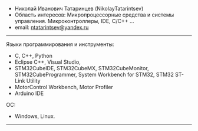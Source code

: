 - Николай Иванович Татаринцев (NikolayTatarintsev)
- Область интересов: Микропроцессорные средства и системы управления. Микроконтроллеры, IDE, C/C++ … 
- email: ntatarintsev@yandex.ru
 ___
Языки программирования и инструменты:
- C, C++, Python
- Eclipse C++, Visual Studio, 
- STM32CubeIDE, STM32CubeMX, STM32CubeMonitor, STM32CubeProgrammer, System Workbench for STM32, STM32 ST-Link Utility
- MotorControl Workbench, Motor Profiler
- Arduino IDE

OC:
- Windows, Linux.
___  
<!---
NikolayTatarintsev/NikolayTatarintsev is a ✨ special ✨ repository because its `README.md` (this file) appears on your GitHub profile.
You can click the Preview link to take a look at your changes.
--->
